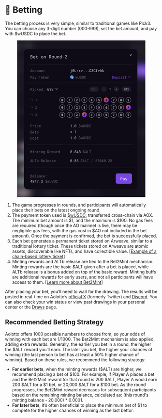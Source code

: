 # 🎲 Betting

The betting process is very simple, similar to traditional games like Pick3. You can choose any 3-digit number (000-999), set the bet amount, and pay with $wUSDC to place the bet.

<figure><img src=".gitbook/assets/image (4).png" alt=""><figcaption></figcaption></figure>

1. The game progresses in rounds, and participants will automatically place their bets on the latest ongoing round.
2. The payment token used is [$wUSDC](https://ao.link/#/token/7zH9dlMNoxprab9loshv3Y7WG45DOny_Vrq9KrXObdQ), transferred cross-chain via AOX. The minimum bet amount is $1, and the maximum is $100. No gas fees are required (though once the AO mainnet is live, there may be negligible gas fees, with the gas cost in $AO not included in the bet amount). Once the payment is confirmed, the bet is successfully placed.
3. Each bet generates a permanent ticket stored on Arweave, similar to a traditional lottery ticket. These tickets stored on Arweave are atomic assets, discoverable like NFTs, and have collectible value. \[[Example of a chain-based lottery ticket](https://kmu4rbzchrloqp3ypunbd4y345hrhritxwufx7dg5ymkbce6anhq.arweave.net/UynIhyI8Vug_eH0aEfMb508TxRO9qFv8Zu4YoIieA08)]
4. Minting rewards and ALTb release are tied to the Bet2Mint mechanism. Minting rewards are the basic $ALT given after a bet is placed, while ALTb release is a bonus added on top of the basic reward. Minting buffs are additional rewards for early users, and not all participants will have access to them. \[[Learn more about Bet2Mint](https://docs.aolotto.com/en/usdalt#bet2mint)]

After placing your bet, you’ll need to wait for the drawing. The results will be posted in real-time on Aolotto’s [official X](https://x.com/aolotto_dao) (formerly Twitter) and [Discord](https://discord.gg/BFhkUCRjmF). You can also check your win status or view past drawings in your personal center or the [Draws](https://aolotto.com/#/draws) page.

## **Recommended Betting Strategy**

Aolotto offers 1000 possible numbers to choose from, so your odds of winning with each bet are 1/1000. The Bet2Mint mechanism is also applied, adding extra rewards. Generally, the earlier you bet in a round, the higher the $ALT reward you’ll earn. The later you bet, the higher your chances of winning (the last person to bet has at least a 50% higher chance of winning). Based on these rules, we recommend the following strategy:

* **For earlier bets**, when the minting rewards ($ALT) are higher, we recommend placing a bet of $100. For example, if Player A places a bet and the Bet2Mint reward for that round is 200 $ALT, Player A would earn 200 $ALT for a $1 bet, or 20,000 $ALT for a $100 bet. As the round progresses, the Bet2Mint reward decreases for subsequent participants based on the remaining minting balance, calculated as: (this round's minting balance - 20,000) \* 0.0001.
* **For later bets**, it’s often beneficial to place the minimum bet of $1 to compete for the higher chances of winning as the last bettor.
